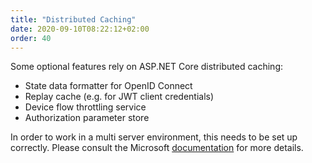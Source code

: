 ```yaml
---
title: "Distributed Caching"
date: 2020-09-10T08:22:12+02:00
order: 40
---
```


Some optional features rely on ASP.NET Core distributed caching:

* State data formatter for OpenID Connect
* Replay cache (e.g. for JWT client credentials)
* Device flow throttling service
* Authorization parameter store 

In order to work in a multi server environment, this needs to be set up correctly. Please consult the Microsoft [documentation](https://docs.microsoft.com/en-us/aspnet/core/performance/caching/distributed) for more details.